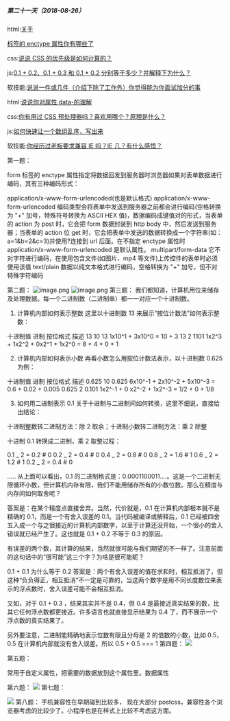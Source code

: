 ##### 第二十一天（2018-08-26）

html:[关于<form>标签的 enctype 属性你有哪些了](https://github.com/zivenday/learning/issues/79)

css:[说说 CSS 的优先级是如何计算的？](https://github.com/zivenday/learning/issues/80)

js:[0.1 + 0.2、0.1 + 0.3 和 0.1 \* 0.2 分别等于多少？并解释下为什么？ ](https://github.com/zivenday/learning/issues/81)

软技能:[说说一件或几件（介绍下除了工作外）你觉得能为你面试加分的事](https://github.com/zivenday/learning/issues/82)

html:[说说你对属性 data-的理解 ](https://github.com/zivenday/learning/issues/83)

css:[你有用过 CSS 预处理器吗？喜欢用哪个？原理是什么？](https://github.com/zivenday/learning/issues/84)

js:[如何快速让一个数组乱序，写出来](https://github.com/zivenday/learning/issues/85)

软技能:[你经历过老板要求兼容 IE 吗？IE 几？有什么感悟？](https://github.com/zivenday/learning/issues/86)

第一题：

form 标签的 enctype 属性指定将数据回发到服务器时浏览器如果对表单数据进行编码，其有三种编码形式：

application/x-www-form-urlencoded(也是默认格式)
application/x-www-form-urlencoded 编码类型会将表单中发送到服务器之前都会进行编码(空格转换为 "+" 加号，特殊符号转换为 ASCII HEX 值)，数据编码成键值对的形式，当表单的 action 为 post 时，它会把 form 数据封装到 http body 中，然后发送到服务器；当表单的 action 位 get 时，它会把表单中发送的数据转换成一个字符串(如：a=1&b=2&c=3)并使用?连接到 url 后面。在不指定 enctype 属性时 application/x-www-form-urlencoded 是默认属性。
multipart/form-data
它不对字符进行编码，在使用包含文件(如图片、mp4 等文件)上传控件的表单时必须使用该值
text/plain
数据以纯文本格式进行编码，空格转换为 "+" 加号，但不对特殊字符编码

第二题：
![image.png](https://upload-images.jianshu.io/upload_images/4455053-ba193f161d1f3c9e.png?imageMogr2/auto-orient/strip%7CimageView2/2/w/1240)
![image.png](https://upload-images.jianshu.io/upload_images/4455053-e9493291ee8f76fd.png?imageMogr2/auto-orient/strip%7CimageView2/2/w/1240)
第三题：
我们都知道，计算机用位来储存及处理数据。每一个二进制数（二进制串）都一一对应一个十进制数。

1. 计算机内部如何表示整数
   这里以十进制数 13 来展示“按位计数法”如何表示整数：

十进制值 进制 按位格式 描述
13 10 13 1x10^1 + 3x10^0 = 10 + 3
13 2 1101 1x2^3 + 1x2^2 + 0x2^1 + 1x2^0 = 8 + 4 + 0 + 1

2. 计算机内部如何表示小数
   再看小数怎么用按位计数法表示，以十进制数 0.625 为例：

十进制值 进制 按位格式 描述
0.625 10 0.625 6x10^-1 + 2x10^-2 + 5x10^-3 = 0.6 + 0.02 + 0.005
0.625 2 0.101 1x2^-1 + 0 x2^-2 + 1x2^-3 = 1/2 + 0 + 1/8

3. 如何用二进制表示 0.1
   关于十进制与二进制间如何转换，这里不细说，直接给出结论：

十进制整数转二进制方法：除 2 取余；十进制小数转二进制方法：乘 2 除整

十进制 0.1 转换成二进制，乘 2 取整过程：

0.1 _ 2 = 0.2 # 0
0.2 _ 2 = 0.4 # 0
0.4 _ 2 = 0.8 # 0
0.8 _ 2 = 1.6 # 1
0.6 _ 2 = 1.2 # 1
0.2 _ 2 = 0.4 # 0

.....
从上面可以看出，0.1 的二进制格式是：0.0001100011....。这是一个二进制无限循环小数，但计算机内存有限，我们不能用储存所有的小数位数。那么在精度与内存间如何取舍呢？

答案是：在某个精度点直接舍弃。当然，代价就是，0.1 在计算机内部根本就不是精确的 0.1，而是一个有舍入误差的 0.1。当代码被编译或解释后，0.1 已经被四舍五入成一个与之很接近的计算机内部数字，以至于计算还没开始，一个很小的舍入错误就已经产生了。这也就是 0.1 + 0.2 不等于 0.3 的原因。

有误差的两个数，其计算的结果，当然就很可能与我们期望的不一样了。注意前面的这句话中的“很可能”这三个字？为啥是很可能昵？

0.1 + 0.1 为什么等于 0.2
答案是：两个有舍入误差的值在求和时，相互抵消了，但这种“负负得正，相互抵消”不一定是可靠的，当这两个数字是用不同长度数位来表示的浮点数时，舍入误差可能不会相互抵消。

又如，对于 0.1 + 0.3 ，结果其实并不是 0.4，但 0.4 是最接近真实结果的数，比其它任何浮点数都更接近。许多语言也就直接显示结果为 0.4 了，而不展示一个浮点数的真实结果了。

另外要注意，二进制能精确地表示位数有限且分母是 2 的倍数的小数，比如 0.5，0.5 在计算机内部就没有舍入误差。所以 0.5 + 0.5 === 1
第四题：
![](https://upload-images.jianshu.io/upload_images/4455053-6e0eff441edae80d.png?imageMogr2/auto-orient/strip%7CimageView2/2/w/1240)

第五题：

常用于自定义属性，把需要的数据放到这个属性里。数据属性

第六题：
![](https://upload-images.jianshu.io/upload_images/4455053-0a66a573507ed3e9.png?imageMogr2/auto-orient/strip%7CimageView2/2/w/1240)
第七题：

![](https://upload-images.jianshu.io/upload_images/4455053-3b87119bc6d4f93a.png?imageMogr2/auto-orient/strip%7CimageView2/2/w/1240)
第八题：
手机兼容性在早期碰到比较多， 现在大部分 postcss，兼容性各个浏览器考虑的比较少了。小程序也是在样式上比较不考虑这方面。
